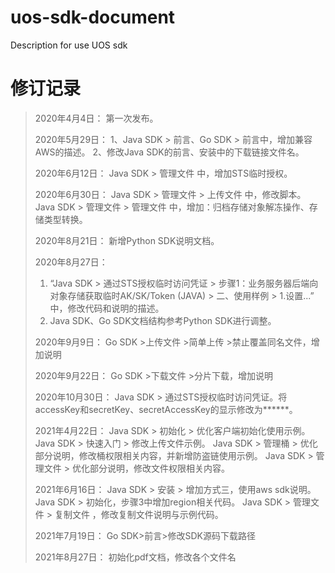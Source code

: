 ﻿# uos-sdk-document
Description for use UOS sdk

# 修订记录

> 2020年4月4日：
> 第一次发布。
>
> 2020年5月29日：
> 1、Java SDK > 前言、Go SDK > 前言中，增加兼容AWS的描述。
> 2、修改Java SDK的前言、安装中的下载链接文件名。
>
> 2020年6月12日：
> Java SDK > 管理文件 中，增加STS临时授权。
>
> 2020年6月30日：
> Java SDK > 管理文件 > 上传文件 中，修改脚本。
> Java SDK > 管理文件 > 管理文件 中，增加：归档存储对象解冻操作、存储类型转换。
>
> 2020年8月21日：
> 新增Python SDK说明文档。
>
> 2020年8月27日：
> 1. “Java SDK > 通过STS授权临时访问凭证 > 步骤1：业务服务器后端向对象存储获取临时AK/SK/Token (JAVA) > 二、使用样例 > 1.设置...” 中，修改代码和说明的描述。 
> 2. Java SDK、Go SDK文档结构参考Python SDK进行调整。
>
> 2020年9月9日：
> Go SDK >上传文件 >简单上传 >禁止覆盖同名文件，增加说明
>
> 2020年9月22日：
> Go SDK >下载文件 >分片下载，增加说明
>
> 2020年10月30日：
> Java SDK > 通过STS授权临时访问凭证。将accessKey和secretKey、secretAccessKey的显示修改为******。
> 
> 2021年4月22日：
> Java SDK > 初始化 > 优化客户端初始化使用示例。
> Java SDK > 快速入门 > 修改上传文件示例。
> Java SDK > 管理桶 > 优化部分说明，修改桶权限相关内容，并新增防盗链使用示例。
> Java SDK > 管理文件 > 优化部分说明，修改文件权限相关内容。
>  
> 2021年6月16日：
> Java SDK > 安装 > 增加方式三，使用aws sdk说明。
> Java SDK > 初始化，步骤3中增加region相关代码。
> Java SDK > 管理文件 > 复制文件 ，修改复制文件说明与示例代码。
> 
> 2021年7月19日：
> Go SDK>前言>修改SDK源码下载路径
>
> 2021年8月27日：
> 初始化pdf文档，修改各个文件名
